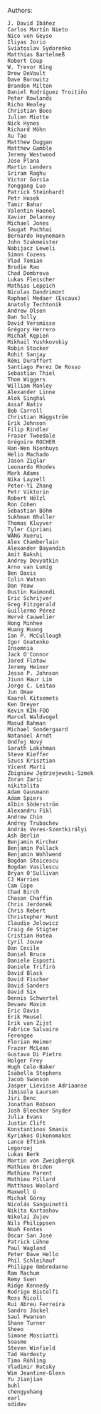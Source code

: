 Authors:

    J. David Ibáñez
    Carlos Martín Nieto
    Nico von Geyso
    Iliyas Jorio
    Sviatoslav Sydorenko
    Matthias Bartelmeß
    Robert Coup
    W. Trevor King
    Drew DeVault
    Dave Borowitz
    Brandon Milton
    Daniel Rodríguez Troitiño
    Peter Rowlands
    Richo Healey
    Christian Boos
    Julien Miotte
    Nick Hynes
    Richard Möhn
    Xu Tao
    Matthew Duggan
    Matthew Gamble
    Jeremy Westwood
    Jose Plana
    Martin Lenders
    Sriram Raghu
    Victor Garcia
    Yonggang Luo
    Patrick Steinhardt
    Petr Hosek
    Tamir Bahar
    Valentin Haenel
    Xavier Delannoy
    Michael Jones
    Saugat Pachhai
    Bernardo Heynemann
    John Szakmeister
    Nabijacz Leweli
    Simon Cozens
    Vlad Temian
    Brodie Rao
    Chad Dombrova
    Lukas Fleischer
    Mathias Leppich
    Nicolas Dandrimont
    Raphael Medaer (Escaux)
    Anatoly Techtonik
    Andrew Olsen
    Dan Sully
    David Versmisse
    Grégory Herrero
    Michał Kępień
    Mikhail Yushkovskiy
    Robin Stocker
    Rohit Sanjay
    Rémi Duraffort
    Santiago Perez De Rosso
    Sebastian Thiel
    Thom Wiggers
    William Manley
    Alexander Linne
    Alok Singhal
    Assaf Nativ
    Bob Carroll
    Christian Häggström
    Erik Johnson
    Filip Rindler
    Fraser Tweedale
    Grégoire ROCHER
    Han-Wen Nienhuys
    Helio Machado
    Jason Ziglar
    Leonardo Rhodes
    Mark Adams
    Nika Layzell
    Peter-Yi Zhang
    Petr Viktorin
    Robert Hölzl
    Ron Cohen
    Sebastian Böhm
    Sukhman Bhuller
    Thomas Kluyver
    Tyler Cipriani
    WANG Xuerui
    Alex Chamberlain
    Alexander Bayandin
    Amit Bakshi
    Andrey Devyatkin
    Arno van Lumig
    Ben Davis
    Colin Watson
    Dan Yeaw
    Dustin Raimondi
    Eric Schrijver
    Greg Fitzgerald
    Guillermo Pérez
    Hervé Cauwelier
    Hong Minhee
    Huang Huang
    Ian P. McCullough
    Igor Gnatenko
    Insomnia
    Jack O'Connor
    Jared Flatow
    Jeremy Heiner
    Jesse P. Johnson
    Jiunn Haur Lim
    Jorge C. Leitao
    Jun Omae
    Kaarel Kitsemets
    Ken Dreyer
    Kevin KIN-FOO
    Marcel Waldvogel
    Masud Rahman
    Michael Sondergaard
    Natanael Arndt
    Ondřej Nový
    Sarath Lakshman
    Steve Kieffer
    Szucs Krisztian
    Vicent Marti
    Zbigniew Jędrzejewski-Szmek
    Zoran Zaric
    nikitalita
    Adam Gausmann
    Adam Spiers
    Albin Söderström
    Alexandru Fikl
    Andrew Chin
    Andrey Trubachev
    András Veres-Szentkirályi
    Ash Berlin
    Benjamin Kircher
    Benjamin Pollack
    Benjamin Wohlwend
    Bogdan Stoicescu
    Bogdan Vasilescu
    Bryan O'Sullivan
    CJ Harries
    Cam Cope
    Chad Birch
    Chason Chaffin
    Chris Jerdonek
    Chris Rebert
    Christopher Hunt
    Claudio Jolowicz
    Craig de Stigter
    Cristian Hotea
    Cyril Jouve
    Dan Cecile
    Daniel Bruce
    Daniele Esposti
    Daniele Trifirò
    David Black
    David Fischer
    David Sanders
    David Six
    Dennis Schwertel
    Devaev Maxim
    Eric Davis
    Erik Meusel
    Erik van Zijst
    Fabrice Salvaire
    Ferengee
    Florian Weimer
    Frazer McLean
    Gustavo Di Pietro
    Holger Frey
    Hugh Cole-Baker
    Isabella Stephens
    Jacob Swanson
    Jasper Lievisse Adriaanse
    Jimisola Laursen
    Jiri Benc
    Jonathan Robson
    Josh Bleecher Snyder
    Julia Evans
    Justin Clift
    Konstantinos Smanis
    Kyriakos Oikonomakos
    Lance Eftink
    Legorooj
    Lukas Berk
    Martin von Zweigbergk
    Mathieu Bridon
    Mathieu Parent
    Mathieu Pillard
    Matthaus Woolard
    Maxwell G
    Michał Górny
    Nicolás Sanguinetti
    Nikita Kartashov
    Nikolai Zujev
    Nils Philippsen
    Noah Fontes
    Óscar San José
    Patrick Lühne
    Paul Wagland
    Peter Dave Hello
    Phil Schleihauf
    Philippe Ombredanne
    Ram Rachum
    Remy Suen
    Ridge Kennedy
    Rodrigo Bistolfi
    Ross Nicoll
    Rui Abreu Ferreira
    Sandro Jäckel
    Saul Pwanson
    Shane Turner
    Sheeo
    Simone Mosciatti
    Soasme
    Steven Winfield
    Tad Hardesty
    Timo Röhling
    Vladimir Rutsky
    Wim Jeantine-Glenn
    Yu Jianjian
    buhl
    chengyuhang
    earl
    odidev

